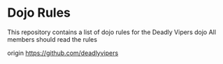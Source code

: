 Dojo Rules
==========

This repository contains a list of dojo rules for the Deadly Vipers dojo
All members should read the rules

origin https://github.com/deadlyvipers
